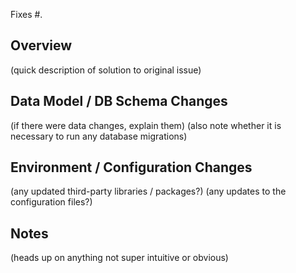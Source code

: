 Fixes #.

## Overview

(quick description of solution to original issue)

## Data Model / DB Schema Changes

(if there were data changes, explain them)
(also note whether it is necessary to run any database migrations)

## Environment / Configuration Changes

(any updated third-party libraries / packages?)
(any updates to the configuration files?)

## Notes

(heads up on anything not super intuitive or obvious)
